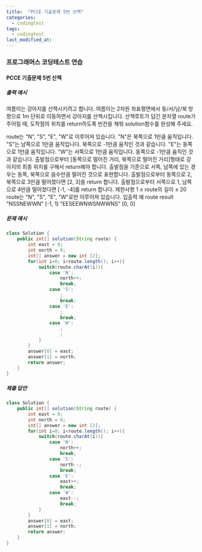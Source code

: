 ```yaml
---
title:  "PCCE 기출문제 5번 산책"
categories:
  - codingtest
tags:
  - codingtest
last_modified_at:
---
```


### 프로그래머스 코딩테스트 연습

#### PCCE 기출문제 5번 산책

##### 출력 예시
여름이는 강아지를 산책시키려고 합니다. 여름이는 2차원 좌표평면에서 동/서/남/북 방향으로 1m 단위로 이동하면서 강아지를 산책시킵니다. 산책루트가 담긴 문자열 route가 주어질 때, 도착점의 위치를 return하도록 빈칸을 채워 solution함수를 완성해 주세요.

route는 "N", "S", "E", "W"로 이루어져 있습니다.
"N"은 북쪽으로 1만큼 움직입니다.
"S"는 남쪽으로 1만큼 움직입니다.
북쪽으로 -1만큼 움직인 것과 같습니다.
"E"는 동쪽으로 1만큼 움직입니다.
"W"는 서쪽으로 1만큼 움직입니다.
동쪽으로 -1만큼 움직인 것과 같습니다.
출발점으로부터 [동쪽으로 떨어진 거리, 북쪽으로 떨어진 거리]형태로 강아지의 최종 위치를 구해서 return해야 합니다.
출발점을 기준으로 서쪽, 남쪽에 있는 경우는 동쪽, 북쪽으로 음수만큼 떨어진 것으로 표현합니다.
출발점으로부터 동쪽으로 2, 북쪽으로 3만큼 떨어졌다면 [2, 3]을 return 합니다.
출발점으로부터 서쪽으로 1, 남쪽으로 4만큼 떨어졌다면 [-1, -4]를 return 합니다.
제한사항
1 ≤ route의 길이 ≤ 20
route는 "N", "S", "E", "W"로만 이루어져 있습니다.
입출력 예
route	result
"NSSNEWWN"	[-1, 1]
"EESEEWNWSNWWNS"	[0, 0]

##### 문제 예시
```java
class Solution {
    public int[] solution(String route) {
        int east = 0;
        int north = 0;
        int[] answer = new int [2];
        for(int i=0; i<route.length(); i++){
            switch(route.charAt(i)){
                case 'N':
                    north++;
                    break;
                case 'S':
                    ;
                    break;
                case 'E':
                    ;
                    break;
                case 'W':
                    ;
                    ;
            }
        }
        answer[0] = east;
        answer[1] = north;
        return answer;
    }
}
```

##### 제출 답안
```java
class Solution {
    public int[] solution(String route) {
        int east = 0;
        int north = 0;
        int[] answer = new int [2];
        for(int i=0; i<route.length(); i++){
            switch(route.charAt(i)){
                case 'N':
                    north++;
                    break;
                case 'S':
                    north--;
                    break;
                case 'E':
                    east++;
                    break;
                case 'W':
                    east--;
                    break;
            }
        }
        answer[0] = east;
        answer[1] = north;
        return answer;
    }
}
```